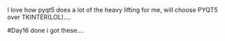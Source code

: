 I love how pyqt5 does a lot of the heavy lifting for me, will choose PYQT5 over TKINTER(LOL)....



#Day16 done i got these....

